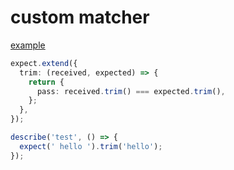 # custom matcher

[example](../test/customMatcher.test.ts)

```ts
expect.extend({
  trim: (received, expected) => {
    return {
      pass: received.trim() === expected.trim(),
    };
  },
});

describe('test', () => {
  expect(' hello ').trim('hello');
});
```
